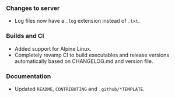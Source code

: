 ### Changes to server

- Log files now have a `.log` extension instead of `.txt`.

### Builds and CI

- Added support for Alpine Linux.
- Completely revamp CI to build executables and release versions automatically based on CHANGELOG.md and version file.

### Documentation

- Updated `README`, `CONTRIBUTING` and `.github/*TEMPLATE`.
